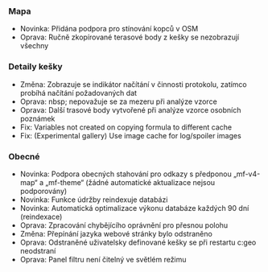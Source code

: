 
### Mapa
- Novinka: Přidána podpora pro stínování kopců v OSM
- Oprava: Ručně zkopírované terasové body z kešky se nezobrazují všechny

### Detaily kešky
- Změna: Zobrazuje se indikátor načítání v činnosti protokolu, zatímco probíhá načítání požadovaných dat
- Oprava: nbsp; nepovažuje se za mezeru při analýze vzorce
- Oprava: Další trasové body vytvořené při analýze vzorce osobních poznámek
- Fix: Variables not created on copying formula to different cache
- Fix: (Experimental gallery) Use image cache for log/spoiler images

### Obecné
- Novinka: Podpora obecných stahování pro odkazy s předponou „mf-v4-map“ a „mf-theme“ (žádné automatické aktualizace nejsou podporovány)
- Novinka: Funkce údržby reindexuje databázi
- Novinka: Automatická optimalizace výkonu databáze každých 90 dní (reindexace)
- Oprava: Zpracování chybějícího oprávnění pro přesnou polohu
- Změna: Přepínání jazyka webové stránky bylo odstraněno
- Oprava: Odstraněné uživatelsky definované kešky se při restartu c:geo neodstraní
- Oprava: Panel filtru není čitelný ve světlém režimu
